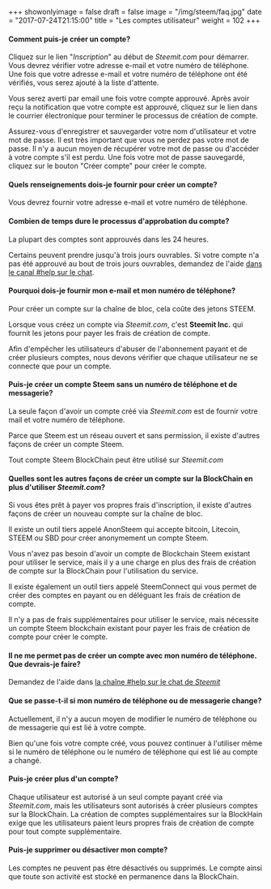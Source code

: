 +++
showonlyimage = false
draft = false
image = "/img/steem/faq.jpg"
date = "2017-07-24T21:15:00"
title = "Les comptes utilisateur"
weight = 102
+++

<!--more-->

#### Comment puis-je créer un compte?

Cliquez sur le lien "_Inscription_" au début de *Steemit.com* pour démarrer.
Vous devrez vérifier votre adresse e-mail et votre numéro de téléphone.
Une fois que votre adresse e-mail et votre numéro de téléphone ont été vérifiés, vous serez ajouté à la liste d'attente.

Vous serez averti par email une fois votre compte approuvé.
Après avoir reçu la notification que votre compte est approuvé, cliquez sur le lien dans le courrier électronique pour terminer le processus de création de compte.

Assurez-vous d'enregistrer et sauvegarder votre nom d'utilisateur et votre mot de passe.
Il est très important que vous ne perdez pas votre mot de passe. Il n'y a aucun moyen de récupérer votre mot de passe ou d'accéder à votre compte s'il est perdu.
Une fois votre mot de passe sauvegardé, cliquez sur le bouton "Créer compte" pour créer le compte.

#### Quels renseignements dois-je fournir pour créer un compte?

Vous devrez fournir votre adresse e-mail et votre numéro de téléphone.

#### Combien de temps dure le processus d'approbation du compte?

La plupart des comptes sont approuvés dans les 24 heures.

Certains peuvent prendre jusqu'à trois jours ouvrables. Si votre compte n'a pas été approuvé au bout de trois jours ouvrables, demandez de l'aide [dans le canal #help sur le chat](https://steemit.chat/channel/help).

#### Pourquoi dois-je fournir mon e-mail et mon numéro de téléphone?

Pour créer un compte sur la chaîne de bloc, cela coûte des jetons STEEM.

Lorsque vous créez un compte via *Steemit.com*, c'est **Steemit Inc.** qui fournit les jetons pour payer les frais de création de compte.

Afin d'empêcher les utilisateurs d'abuser de l'abonnement payant et de créer plusieurs comptes, nous devons vérifier que chaque utilisateur ne se connecte que pour un compte.

#### Puis-je créer un compte Steem sans un numéro de téléphone et de messagerie?

La seule façon d'avoir un compte créé via *Steemit.com* est de fournir votre mail et votre numéro de téléphone.

Parce que Steem est un réseau ouvert et sans permission, il existe d'autres façons de créer un compte Steem.

Tout compte Steem BlockChain peut être utilisé sur *Steemit.com*

#### Quelles sont les autres façons de créer un compte sur la BlockChain en plus d'utiliser *Steemit.com*?

Si vous êtes prêt à payer vos propres frais d'inscription, il existe d'autres façons de créer un nouveau compte sur la chaîne de bloc.

Il existe un outil tiers appelé AnonSteem qui accepte bitcoin, Litecoin, STEEM ou SBD pour créer anonymement un compte Steem.

Vous n'avez pas besoin d'avoir un compte de Blockchain Steem existant pour utiliser le service, mais il y a une charge en plus des frais de création de compte sur la BlockChain pour l'utilisation du service.

Il existe également un outil tiers appelé SteemConnect qui vous permet de créer des comptes en payant ou en déléguant les frais de création de compte.

Il n'y a pas de frais supplémentaires pour utiliser le service, mais nécessite un compte Steem blockchain existant pour payer les frais de création de compte pour créer le compte.

#### Il ne me permet pas de créer un compte avec mon numéro de téléphone. Que devrais-je faire?

Demandez de l'aide dans [la chaîne #help sur le chat de *Steemit*](https://steemit.chat/channel/help)

#### Que se passe-t-il si mon numéro de téléphone ou de messagerie change?

Actuellement, il n'y a aucun moyen de modifier le numéro de téléphone ou de messagerie qui est lié à votre compte.

Bien qu'une fois votre compte créé, vous pouvez continuer à l'utiliser même si le numéro de téléphone ou le numéro de téléphone qui est lié au compte a changé.

#### Puis-je créer plus d'un compte?

Chaque utilisateur est autorisé à un seul compte payant créé via *Steemit.com*, mais les utilisateurs sont autorisés à créer plusieurs comptes sur la BlockChain.
La création de comptes supplémentaires sur la BlockHain exige que les utilisateurs paient leurs propres frais de création de compte pour tout compte supplémentaire.

#### Puis-je supprimer ou désactiver mon compte?

Les comptes ne peuvent pas être désactivés ou supprimés.
Le compte ainsi que toute son activité est stocké en permanence dans la BlockChain.